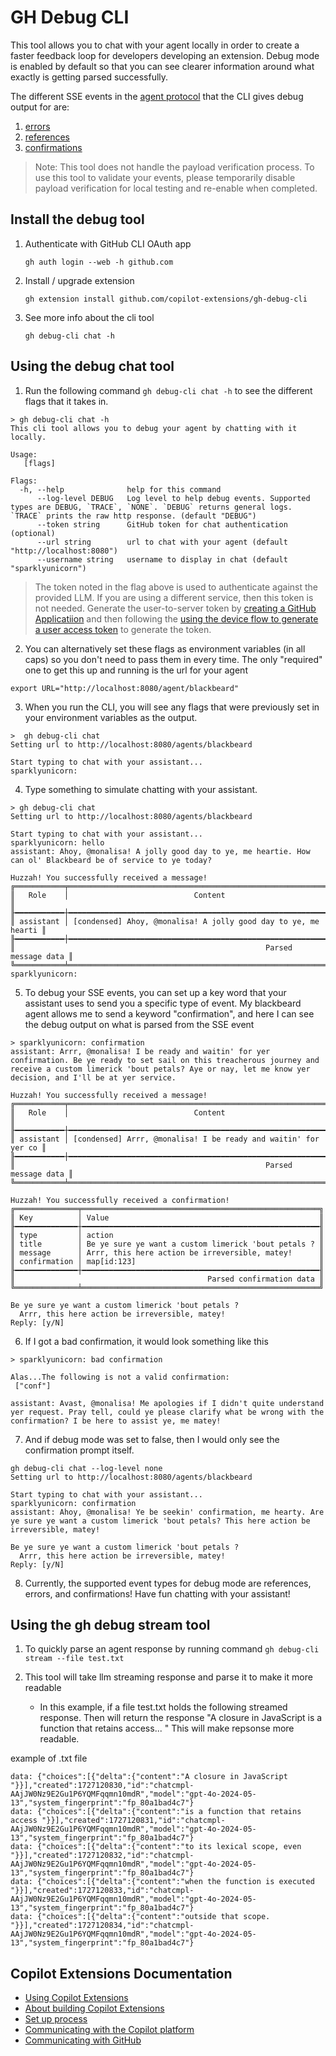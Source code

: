 # GH Debug CLI

This tool allows you to chat with your agent locally in order to create a faster feedback loop for developers developing an extension.
Debug mode is enabled by default so that you can see clearer information around what exactly is getting parsed successfully.

The different SSE events in the [agent protocol](TODO) that the CLI gives debug output for are:
1. [errors](TODO)
2. [references](TODO)
3. [confirmations](TODO)

> Note: This tool does not handle the payload verification process. To use this tool to validate your events, please temporarily disable payload verification for local testing and re-enable when completed.

## Install the debug tool
1. Authenticate with GitHub CLI OAuth app
   ```shell
   gh auth login --web -h github.com
   ```
1. Install / upgrade extension
   ```shell
   gh extension install github.com/copilot-extensions/gh-debug-cli
   ```
1. See more info about the cli tool
   ```shell
   gh debug-cli chat -h
   ```

## Using the debug chat tool
1. Run the following command `gh debug-cli chat -h` to see the different flags that it takes in.
```
> gh debug-cli chat -h
This cli tool allows you to debug your agent by chatting with it locally.

Usage:
   [flags]

Flags:
  -h, --help              help for this command
      --log-level DEBUG   Log level to help debug events. Supported types are DEBUG, `TRACE`, `NONE`. `DEBUG` returns general logs. `TRACE` prints the raw http response. (default "DEBUG")
      --token string      GitHub token for chat authentication (optional)
      --url string        url to chat with your agent (default "http://localhost:8080")
      --username string   username to display in chat (default "sparklyunicorn")
```
> The token noted in the flag above is used to authenticate against the provided LLM. If you are using a different service, then this token is not needed. Generate the user-to-server token by [creating a GitHub Applicatiion](https://docs.github.com/en/apps/creating-github-apps/about-creating-github-apps/about-creating-github-apps) and then following the [using the device flow to generate a user access token](https://docs.github.com/en/apps/creating-github-apps/authenticating-with-a-github-app/generating-a-user-access-token-for-a-github-app#using-the-device-flow-to-generate-a-user-access-token) to generate the token.
2. You can alternatively set these flags as environment variables (in all caps) so you don't need to pass them in every time. The only "required" one to get this up and running is the url for your agent
```
export URL="http://localhost:8080/agent/blackbeard"
```
3. When you run the CLI, you will see any flags that were previously set in your environment variables as the output.
```
>  gh debug-cli chat
Setting url to http://localhost:8080/agents/blackbeard

Start typing to chat with your assistant...
sparklyunicorn: 
```
4. Type something to simulate chatting with your assistant.
```
> gh debug-cli chat
Setting url to http://localhost:8080/agents/blackbeard

Start typing to chat with your assistant...
sparklyunicorn: hello
assistant: Ahoy, @monalisa! A jolly good day to ye, me heartie. How can ol' Blackbeard be of service to ye today? 

Huzzah! You successfully received a message!
╔═══════════╤════════════════════════════════════════════════════════════════╗
║   Role    │                            Content                             ║
╟━━━━━━━━━━━┼━━━━━━━━━━━━━━━━━━━━━━━━━━━━━━━━━━━━━━━━━━━━━━━━━━━━━━━━━━━━━━━━╢
║ assistant │ [condensed] Ahoy, @monalisa! A jolly good day to ye, me hearti ║
╟━━━━━━━━━━━┼━━━━━━━━━━━━━━━━━━━━━━━━━━━━━━━━━━━━━━━━━━━━━━━━━━━━━━━━━━━━━━━━╢
║                                                        Parsed message data ║
╚═══════════╧════════════════════════════════════════════════════════════════╝
sparklyunicorn: 

```
5. To debug your SSE events, you can set up a key word that your assistant uses to send you a specific type of event. My blackbeard agent allows me to send a keyword "confirmation", and here I can see the debug output on what is parsed from the SSE event
```
> sparklyunicorn: confirmation
assistant: Arrr, @monalisa! I be ready and waitin' for yer confirmation. Be ye ready to set sail on this treacherous journey and receive a custom limerick 'bout petals? Aye or nay, let me know yer decision, and I'll be at yer service.

Huzzah! You successfully received a message!
╔═══════════╤════════════════════════════════════════════════════════════════╗
║   Role    │                            Content                             ║
╟━━━━━━━━━━━┼━━━━━━━━━━━━━━━━━━━━━━━━━━━━━━━━━━━━━━━━━━━━━━━━━━━━━━━━━━━━━━━━╢
║ assistant │ [condensed] Arrr, @monalisa! I be ready and waitin' for yer co ║
╟━━━━━━━━━━━┼━━━━━━━━━━━━━━━━━━━━━━━━━━━━━━━━━━━━━━━━━━━━━━━━━━━━━━━━━━━━━━━━╢
║                                                        Parsed message data ║
╚═══════════╧════════════════════════════════════════════════════════════════╝

Huzzah! You successfully received a confirmation!
╔══════════════╤═════════════════════════════════════════════════════╗
║ Key          │ Value                                               ║
╟━━━━━━━━━━━━━━┼━━━━━━━━━━━━━━━━━━━━━━━━━━━━━━━━━━━━━━━━━━━━━━━━━━━━━╢
║ type         │ action                                              ║
║ title        │ Be ye sure ye want a custom limerick 'bout petals ? ║
║ message      │ Arrr, this here action be irreversible, matey!      ║
║ confirmation │ map[id:123]                                         ║
╟━━━━━━━━━━━━━━┼━━━━━━━━━━━━━━━━━━━━━━━━━━━━━━━━━━━━━━━━━━━━━━━━━━━━━╢
║                                           Parsed confirmation data ║
╚══════════════╧═════════════════════════════════════════════════════╝

Be ye sure ye want a custom limerick 'bout petals ?
  Arrr, this here action be irreversible, matey!
Reply: [y/N]
```
6. If I got a bad confirmation, it would look something like this
```
> sparklyunicorn: bad confirmation

Alas...The following is not a valid confirmation:
 ["conf"]

assistant: Avast, @monalisa! Me apologies if I didn't quite understand yer request. Pray tell, could ye please clarify what be wrong with the confirmation? I be here to assist ye, me matey!
```
7. And if debug mode was set to false, then I would only see the confirmation prompt itself.
```
gh debug-cli chat --log-level none
Setting url to http://localhost:8080/agents/blackbeard

Start typing to chat with your assistant...
sparklyunicorn: confirmation
assistant: Ahoy, @monalisa! Ye be seekin' confirmation, me hearty. Are ye sure ye want a custom limerick 'bout petals? This here action be irreversible, matey!

Be ye sure ye want a custom limerick 'bout petals ?
  Arrr, this here action be irreversible, matey!
Reply: [y/N]
```
8. Currently, the supported event types for debug mode are references, errors, and confirmations! Have fun chatting with your assistant!

## Using the gh debug stream tool
1. To quickly parse an agent response by running command `gh debug-cli stream --file test.txt`  
   
2. This tool will take llm streaming response and parse it to make it more readable

   - In this example, if a file test.txt holds the following streamed response. Then will return the response "A closure in JavaScript is a function that retains access... " This will make repsonse more readable.

example of .txt file

```
data: {"choices":[{"delta":{"content":"A closure in JavaScript "}}],"created":1727120830,"id":"chatcmpl-AAjJW0Nz9E2Gu1P6YQMFqqmn10mdR","model":"gpt-4o-2024-05-13","system_fingerprint":"fp_80a1bad4c7"}
data: {"choices":[{"delta":{"content":"is a function that retains access "}}],"created":1727120831,"id":"chatcmpl-AAjJW0Nz9E2Gu1P6YQMFqqmn10mdR","model":"gpt-4o-2024-05-13","system_fingerprint":"fp_80a1bad4c7"}
data: {"choices":[{"delta":{"content":"to its lexical scope, even "}}],"created":1727120832,"id":"chatcmpl-AAjJW0Nz9E2Gu1P6YQMFqqmn10mdR","model":"gpt-4o-2024-05-13","system_fingerprint":"fp_80a1bad4c7"}
data: {"choices":[{"delta":{"content":"when the function is executed "}}],"created":1727120833,"id":"chatcmpl-AAjJW0Nz9E2Gu1P6YQMFqqmn10mdR","model":"gpt-4o-2024-05-13","system_fingerprint":"fp_80a1bad4c7"}
data: {"choices":[{"delta":{"content":"outside that scope. "}}],"created":1727120834,"id":"chatcmpl-AAjJW0Nz9E2Gu1P6YQMFqqmn10mdR","model":"gpt-4o-2024-05-13","system_fingerprint":"fp_80a1bad4c7"}
```

## Copilot Extensions Documentation
- [Using Copilot Extensions](https://docs.github.com/en/copilot/using-github-copilot/using-extensions-to-integrate-external-tools-with-copilot-chat)
- [About building Copilot Extensions](https://docs.github.com/en/copilot/building-copilot-extensions/about-building-copilot-extensions)
- [Set up process](https://docs.github.com/en/copilot/building-copilot-extensions/setting-up-copilot-extensions)
- [Communicating with the Copilot platform](https://docs.github.com/en/copilot/building-copilot-extensions/building-a-copilot-agent-for-your-copilot-extension/configuring-your-copilot-agent-to-communicate-with-the-copilot-platform)
- [Communicating with GitHub](https://docs.github.com/en/copilot/building-copilot-extensions/building-a-copilot-agent-for-your-copilot-extension/configuring-your-copilot-agent-to-communicate-with-github)
